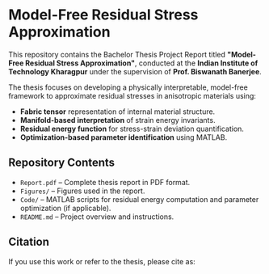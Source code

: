# Model-Free Residual Stress Approximation

This repository contains the Bachelor Thesis Project Report titled **"Model-Free Residual Stress Approximation"**, conducted at the **Indian Institute of Technology Kharagpur** under the supervision of **Prof. Biswanath Banerjee**.

The thesis focuses on developing a physically interpretable, model-free framework to approximate residual stresses in anisotropic materials using:
- **Fabric tensor** representation of internal material structure.
- **Manifold-based interpretation** of strain energy invariants.
- **Residual energy function** for stress-strain deviation quantification.
- **Optimization-based parameter identification** using MATLAB.

## Repository Contents

- `Report.pdf` – Complete thesis report in PDF format.
- `Figures/` – Figures used in the report.
- `Code/` – MATLAB scripts for residual energy computation and parameter optimization (if applicable).
- `README.md` – Project overview and instructions.

## Citation

If you use this work or refer to the thesis, please cite as:
